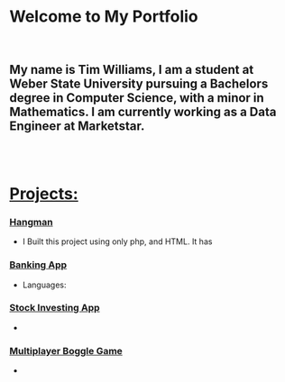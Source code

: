 # Welcome to My Portfolio
<br/>

## My name is Tim Williams, I am a student at Weber State University pursuing a Bachelors degree in Computer Science, with a minor in Mathematics. I am currently working as a Data Engineer at Marketstar.
<br/> <br/>
# <u>Projects:</u>

### [Hangman](https://github.com/timw5/sliceofbread.epizy)
- I Built this project using only php, and HTML. It has 


### [Banking App](https://github.com/timw5/BankingApp)
- Languages: 

### [Stock Investing App](https://github.com/timw5/StockTradingApp)
- 

### [Multiplayer Boggle Game](https://github.com/timw5/Boggle)
- 




